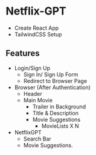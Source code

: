 # Netflix-GPT

-   Create React App
-   TailwindCSS Setup

## Features

-   Login/Sign Up
    -   Sign In/ Sign Up Form
    -   Redirect to Browser Page
-   Browser (After Authentication)
    -   Header
    -   Main Movie
        -   Trailer in Background
        -   Title & Description
        -   Movie Suggestions
            -   MovieLists X N
-   NetflixGPT
    -   Search Bar
    -   Movie Suggestions.
